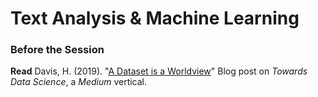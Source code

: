 
# Text Analysis & Machine Learning  

### Before the Session  

**Read** Davis, H. (2019). "[A Dataset is a Worldview](https://towardsdatascience.com/a-dataset-is-a-worldview-5328216dd44d)" Blog post on *Towards Data Science*, a *Medium* vertical. 

